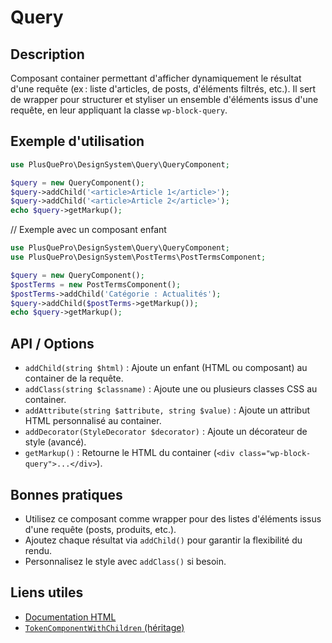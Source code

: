# Query

## Description
Composant container permettant d'afficher dynamiquement le résultat d'une requête (ex : liste d'articles, de posts, d'éléments filtrés, etc.). Il sert de wrapper pour structurer et styliser un ensemble d'éléments issus d'une requête, en leur appliquant la classe `wp-block-query`.

## Exemple d'utilisation
```php
use PlusQuePro\DesignSystem\Query\QueryComponent;

$query = new QueryComponent();
$query->addChild('<article>Article 1</article>');
$query->addChild('<article>Article 2</article>');
echo $query->getMarkup();
```

// Exemple avec un composant enfant
```php
use PlusQuePro\DesignSystem\Query\QueryComponent;
use PlusQuePro\DesignSystem\PostTerms\PostTermsComponent;

$query = new QueryComponent();
$postTerms = new PostTermsComponent();
$postTerms->addChild('Catégorie : Actualités');
$query->addChild($postTerms->getMarkup());
echo $query->getMarkup();
```

## API / Options
- `addChild(string $html)` : Ajoute un enfant (HTML ou composant) au container de la requête.
- `addClass(string $classname)` : Ajoute une ou plusieurs classes CSS au container.
- `addAttribute(string $attribute, string $value)` : Ajoute un attribut HTML personnalisé au container.
- `addDecorator(StyleDecorator $decorator)` : Ajoute un décorateur de style (avancé).
- `getMarkup()` : Retourne le HTML du container (`<div class="wp-block-query">...</div>`).

## Bonnes pratiques
- Utilisez ce composant comme wrapper pour des listes d'éléments issus d'une requête (posts, produits, etc.).
- Ajoutez chaque résultat via `addChild()` pour garantir la flexibilité du rendu.
- Personnalisez le style avec `addClass()` si besoin.

## Liens utiles
- [Documentation HTML <div>](https://developer.mozilla.org/fr/docs/Web/HTML/Element/div)
- [`TokenComponentWithChildren` (héritage)](../TokenComponentWithChildren.php) 